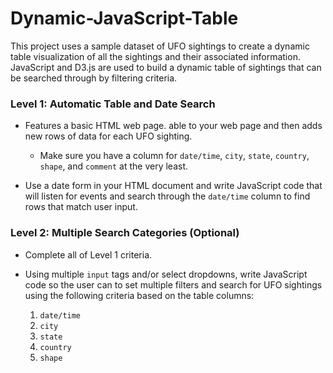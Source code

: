 # Dynamic-JavaScript-Table

This project uses a sample dataset of UFO sightings to create a dynamic table visualization of all the sightings and their associated information. JavaScript and D3.js are used to build a dynamic table of sightings that can be searched through by filtering criteria.

### Level 1: Automatic Table and Date Search

* Features a basic HTML web page. able to your web page and then adds new rows of data for each UFO sighting.

  * Make sure you have a column for `date/time`, `city`, `state`, `country`, `shape`, and `comment` at the very least.

* Use a date form in your HTML document and write JavaScript code that will listen for events and search through the `date/time` column to find rows that match user input.

### Level 2: Multiple Search Categories (Optional)

* Complete all of Level 1 criteria.

* Using multiple `input` tags and/or select dropdowns, write JavaScript code so the user can to set multiple filters and search for UFO sightings using the following criteria based on the table columns:

  1. `date/time`
  2. `city`
  3. `state`
  4. `country`
  5. `shape`
